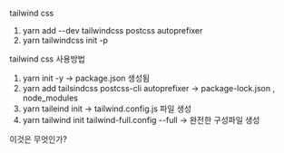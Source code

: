 tailwind css

1. yarn add --dev tailwindcss postcss autoprefixer
2. yarn tailwindcss init -p

tailwind css 사용방법

1. yarn init -y
   -> package.json 생성됨
2. yarn add tailsindcss postcss-cli autoprefixer
   -> package-lock.json , node_modules
3. yarn taileind init
   -> tailwind.config.js 파일 생성
4. yarn tailwind init tailwind-full.config --full
   -> 완전한 구성파일 생성

이것은 무엇인가?
